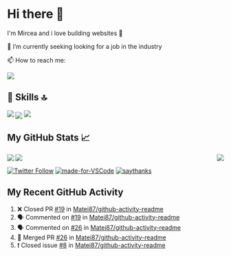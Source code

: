 # Hi there 👋
I'm Mircea and i love building websites 🙌

🔭 I’m currently seeking looking for a job in the industry

📫 How to reach me:

<a href="https://www.linkedin.com/in/matei-m-82633047/">
  <img src="https://img.shields.io/badge/--linkedin?label=LinkedIn&logo=LinkedIn&style=social" />
<a>
  
## 🚀 Skills 🔝

<img align="left" src="https://img.shields.io/badge/html5%20-%23E34F26.svg?&style=for-the-badge&logo=html5&logoColor=white" />
<img align="center" src="https://img.shields.io/badge/bootstrap%20-%23563D7C.svg?&style=for-the-badge&logo=bootstrap&logoColor=white" />
<img src="https://img.shields.io/badge/react%20-%2320232a.svg?&style=for-the-badge&logo=react&logoColor=%2361DAFB" />


## My GitHub Stats 📈

<img align="center" src="https://github-readme-stats.matei87.vercel.app/api/pin/?username=Matei87&theme=radical&repo=github-readme-stats" />
<img align="left" src="https://github-readme-stats.matei87.vercel.app/api/top-langs/?username=Matei87&theme=radical&show_icons=true" />
<img align="right" src="https://github-readme-stats.matei87.vercel.app/api?username=Matei87&theme=radical&show_icons=true" />



<a href="https://twitter.com/intent/follow?screen_name=SST28354251">![Twitter Follow](https://img.shields.io/twitter/follow/SST28354251?color=1DAF2&label=Follow&logo=Twitter)</a>
[![made-for-VSCode](https://img.shields.io/badge/Made%20for-VSCode-1f425f.svg)](https://code.visualstudio.com/)
[![saythanks](https://img.shields.io/badge/say-thanks-ff69b4.svg)](https://saythanks.io/to/kennethreitz)

## My Recent GitHub Activity

<!--START_SECTION:activity-->
1. ❌ Closed PR [#19](https://github.com//Matei87/github-activity-readme/pull/19) in [Matei87/github-activity-readme](https://github.com//Matei87/github-activity-readme)
2. 🗣 Commented on [#19](https://github.com//Matei87/github-activity-readme/issues/19) in [Matei87/github-activity-readme](https://github.com//Matei87/github-activity-readme)
3. 🗣 Commented on [#26](https://github.com//Matei87/github-activity-readme/issues/26) in [Matei87/github-activity-readme](https://github.com//Matei87/github-activity-readme)
4. 🎉 Merged PR [#26](https://github.com//Matei87/github-activity-readme/pull/26) in [Matei87/github-activity-readme](https://github.com//Matei87/github-activity-readme)
5. ❗️ Closed issue [#8](https://github.com//Matei87/github-activity-readme/issues/8) in [Matei87/github-activity-readme](https://github.com//Matei87/github-activity-readme)
<!--END_SECTION:activity-->
